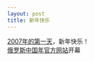 ```yaml
---
layout: post
title: 新年快乐
---
```


<p><a href="http://www.francaisblog.com.cn/node/462">2007年的第一天</a>，新年快乐！<br />
<a href="http://www.2007china.org/">俄罗斯中国年官方网站</a>开幕</p>
